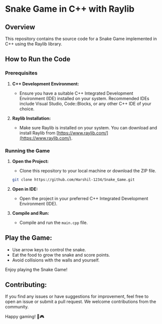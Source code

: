 # Snake Game in C++ with Raylib

## Overview
This repository contains the source code for a Snake Game implemented in C++ using the Raylib library.

## How to Run the Code

### Prerequisites

1. **C++ Development Environment:**
   - Ensure you have a suitable C++ Integrated Development Environment (IDE) installed on your system. Recommended IDEs include Visual Studio, Code::Blocks, or any other C++ IDE of your choice.

2. **Raylib Installation:**
   - Make sure Raylib is installed on your system. You can download and install Raylib from [https://www.raylib.com/](https://www.raylib.com/).

### Running the Game

1. **Open the Project:**
   - Clone this repository to your local machine or download the ZIP file.
   ```bash
   git clone https://github.com/Harshil-1234/Snake_Game.git

2. **Open in IDE:**
   - Open the project in your preferred C++ Integrated Development Environment (IDE).

3. **Compile and Run:**
   - Compile and run the `main.cpp` file.

## Play the Game:
- Use arrow keys to control the snake.
- Eat the food to grow the snake and score points.
- Avoid collisions with the walls and yourself.

Enjoy playing the Snake Game!

## Contributing:
If you find any issues or have suggestions for improvement, feel free to open an issue or submit a pull request. We welcome contributions from the community.

Happy gaming! 🐍🎮

